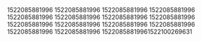 1522085881996
1522085881996
1522085881996
1522085881996
1522085881996
1522085881996
1522085881996
1522085881996
1522085881996
1522085881996
1522085881996
1522085881996
1522085881996
1522085881996
15220858819961522100269631